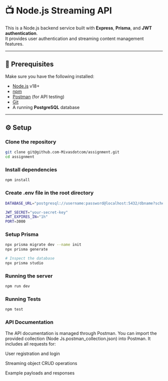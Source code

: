 # 📺 Node.js Streaming API

This is a Node.js backend service built with **Express**, **Prisma**, and **JWT authentication**.  
It provides user authentication and streaming content management features.

---

## 🚀 Prerequisites

Make sure you have the following installed:

- [Node.js](https://nodejs.org/) v18+
- [npm](https://www.npmjs.com/)
- [Postman](https://www.postman.com/) (for API testing)
- [Git](https://git-scm.com/)
- A running **PostgreSQL** database

---

## ⚙️ Setup

### Clone the repository
```bash
git clone git@github.com-Mivasdotcom/assignment.git
cd assignment
```

### Install dependencies 
```bash 
npm install
```

### Create .env file in the root directory 
```bash
DATABASE_URL="postgresql://username:password@localhost:5432/dbname?schema=public"

JWT_SECRET="your-secret-key"
JWT_EXPIRES_IN="1h"
PORT=3000
```

### Setup Prisma 
```bash 
npx prisma migrate dev --name init
npx prisma generate

# Inspect the database
npx prisma studio
```

### Running the server 
```bash
npm run dev
```

### Running Tests
```bash
npm test
```

### API Documentation 

The API documentation is managed through Postman.
You can import the provided collection (Node Js.postman_collection.json) into Postman.
It includes all requests for:

User registration and login

Streaming object CRUD operations

Example payloads and responses